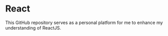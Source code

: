 # React

This GitHub repository serves as a personal platform for me to enhance my understanding of ReactJS.

